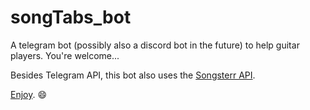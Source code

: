 # songTabs_bot
A telegram bot (possibly also a discord bot in the future) to help guitar players. You're welcome... 

Besides Telegram API, this bot also uses the [Songsterr API](https://www.songsterr.com/a/wa/api). 

[Enjoy](https://t.me/songTabs_bot). :smile:

